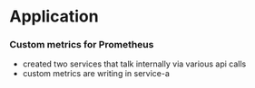 # Application

### Custom metrics for Prometheus

- created two services that talk internally via various api calls
- custom metrics are writing in service-a